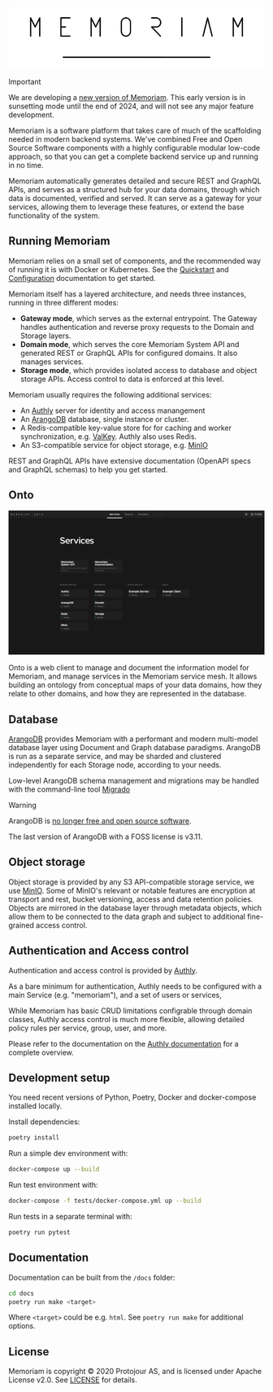 ![Memoriam](docs/_static/memoriam.png)

> [!IMPORTANT]
> We are developing a [new version of Memoriam](https://software.situ.net/memoriam/docs/). This early version is in sunsetting mode until the end of 2024, and will not see any major feature development.

Memoriam is a software platform that takes care of much of the scaffolding needed in modern backend systems. We've combined Free and Open Source Software components with a highly configurable modular low-code approach, so that you can get a complete backend service up and running in no time.

Memoriam automatically generates detailed and secure REST and GraphQL APIs, and serves as a structured hub for your data domains, through which data is documented, verified and served. It can serve as a gateway for your services, allowing them to leverage these features, or extend the base functionality of the system.


## Running Memoriam

Memoriam relies on a small set of components, and the recommended way of running it is with Docker or Kubernetes. See the [Quickstart](docs/quickstart.md) and [Configuration](docs/configuration.md) documentation to get started.

Memoriam itself has a layered architecture, and needs three instances, running in three different modes:

- **Gateway mode**, which serves as the external entrypoint. The Gateway handles authentication and reverse proxy requests to the Domain and Storage layers.
- **Domain mode**, which serves the core Memoriam System API and generated REST or GraphQL APIs for configured domains. It also manages services.
- **Storage mode**, which provides isolated access to database and object storage APIs. Access control to data is enforced at this level.

Memoriam usually requires the following additional services:

- An [Authly](https://software.situ.net/authly/docs/) server for identity and access manangement
- An [ArangoDB](https://www.arangodb.com/) database, single instance or cluster.
- A Redis-compatible key-value store for for caching and worker synchronization, e.g. [ValKey](https://valkey.io/). Authly also uses Redis.
- An S3-compatible service for object storage, e.g. [MinIO](https://min.io/)

REST and GraphQL APIs have extensive documentation (OpenAPI specs and GraphQL schemas) to help you get started.


## Onto

![Onto](docs/_static/onto-screenshot.png)

Onto is a web client to manage and document the information model for Memoriam, and manage services in the Memoriam service mesh. It allows building an ontology from conceptual maps of your data domains, how they relate to other domains, and how they are represented in the database.


## Database

[ArangoDB](https://www.arangodb.com/docs/stable/) provides Memoriam with a performant and modern multi-model database layer using Document and Graph database paradigms. ArangoDB is run as a separate service, and may be sharded and clustered independently for each Storage node, according to your needs.

Low-level ArangoDB schema management and migrations may be handled with the command-line tool [Migrado](https://github.com/protojour/migrado)

> [!WARNING]
> ArangoDB is [no longer free and open source software](https://arangodb.com/2023/10/evolving-arangodbs-licensing-model-for-a-sustainable-future/).
>
> The last version of ArangoDB with a FOSS license is v3.11.


## Object storage

Object storage is provided by any S3 API-compatible storage service, we use [MinIO](https://docs.min.io/). Some of MinIO's relevant or notable features are encryption at transport and rest, bucket versioning, access and data retention policies. Objects are mirrored in the database layer through metadata objects, which allow them to be connected to the data graph and subject to additional fine-grained access control.


## Authentication and Access control

Authentication and access control is provided by [Authly](https://software.situ.net/authly/docs/).

As a bare minimum for authentication, Authly needs to be configured with a main Service (e.g. "memoriam"), and a set of users or services,

While Memoriam has basic CRUD limitations configrable through domain classes, Authly access control is much more flexible, allowing detailed policy rules per service, group, user, and more.

Please refer to the documentation on the [Authly documentation](https://software.situ.net/authly/docs/) for a complete overview.


## Development setup

You need recent versions of Python, Poetry, Docker and docker-compose installed locally.

Install dependencies:

```bash
poetry install
```

Run a simple dev environment with:

```bash
docker-compose up --build
```

Run test environment with:

```bash
docker-compose -f tests/docker-compose.yml up --build
```

Run tests in a separate terminal with:

```bash
poetry run pytest
```


## Documentation

Documentation can be built from the `/docs` folder:

```bash
cd docs
poetry run make <target>
```

Where `<target>` could be e.g. `html`. See `poetry run make` for additional options.


## License

Memoriam is copyright © 2020 Protojour AS, and is licensed under Apache License v2.0. See [LICENSE](https://github.com/protojour/memoriam/blob/master/LICENSE) for details.
